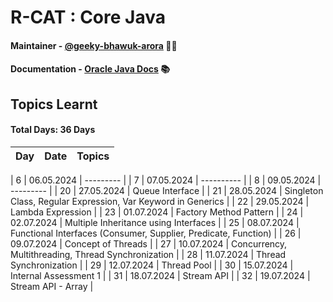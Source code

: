 # R-CAT : Core Java

#### Maintainer - [@geeky-bhawuk-arora](https://github.com/geeky-bhawuk-arora/) 👨‍💻
#### Documentation - [Oracle Java Docs](https://docs.oracle.com/en/java/javase/11/docs/api/) 📚

## Topics Learnt 

#### Total Days: 36 Days

| Day | Date       | Topics                                                            |
|:----|:-----------|:------------------------------------------------------------------|

| 6  | 06.05.2024 | ---------                                                   |
| 7  | 07.05.2024 | ----------                                                   |
| 8  | 09.05.2024 | ---------                                                |
| 20  | 27.05.2024 | Queue Interface                                                   |
| 21  | 28.05.2024 | Singleton Class, Regular Expression, Var Keyword in Generics      |
| 22  | 29.05.2024 | Lambda Expression                                                 |
| 23  | 01.07.2024 | Factory Method Pattern                                            |
| 24  | 02.07.2024 | Multiple Inheritance using Interfaces                             |
| 25  | 08.07.2024 | Functional Interfaces (Consumer, Supplier, Predicate, Function)   |
| 26  | 09.07.2024 | Concept of Threads                                                |
| 27  | 10.07.2024 | Concurrency, Multithreading, Thread Synchronization               |
| 28  | 11.07.2024 | Thread Synchronization                                            |
| 29  | 12.07.2024 | Thread Pool                                                       |
| 30  | 15.07.2024 | Internal Assessment 1                                             |
| 31  | 18.07.2024 | Stream API                                                            |
| 32  | 19.07.2024 | Stream API - Array                                                       |
